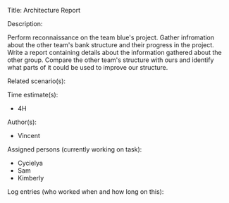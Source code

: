 Title: Architecture Report

Description:

  Perform reconnaissance on the team blue's project.
  Gather infromation about the other team's bank structure and their progress
  in the project. Write a report containing details about the information
  gathered about the other group. Compare the other team's structure with ours
  and identify what parts of it could be used to improve our structure.
  
Related scenario(s):

  
  
Time estimate(s):

 - 4H

Author(s):

  - Vincent

Assigned persons (currently working on task):

  - Cycielya
  - Sam
  - Kimberly

Log entries (who worked when and how long on this):
